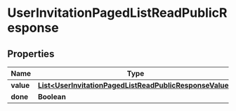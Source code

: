 
# UserInvitationPagedListReadPublicResponse

## Properties
Name | Type | Description | Notes
------------ | ------------- | ------------- | -------------
**value** | [**List&lt;UserInvitationPagedListReadPublicResponseValue&gt;**](UserInvitationPagedListReadPublicResponseValue.md) |  |  [optional]
**done** | **Boolean** |  |  [optional]



